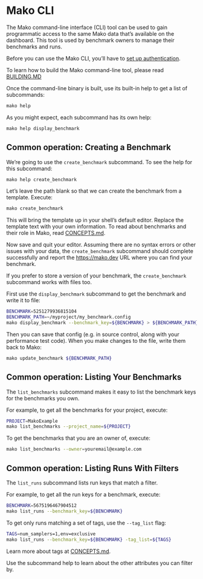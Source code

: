 # Mako CLI

The Mako command-line interface (CLI) tool can be used to gain programmatic
access to the same Mako data that’s available on the dashboard. This tool is
used by benchmark owners to manage their benchmarks and runs.

Before you can use the Mako CLI, you’ll have to
[set up authentication](AUTHENTICATION.md).

To learn how to build the Mako command-line tool, please read
[BUILDING.MD](BUILDING.md#cli)

Once the command-line binary is built, use its built-in help to get a list of
subcommands:
```bash
mako help
```

As you might expect, each subcommand has its own help:
```bash
mako help display_benchmark
```

## Common operation: Creating a Benchmark

We’re going to use the `create_benchmark` subcommand. To see the help for this
subcommand:
```bash
mako help create_benchmark
```

Let’s leave the path blank so that we can create the benchmark from a template.
Execute:
```bash
mako create_benchmark
```

This will bring the template up in your shell’s default editor. Replace the
template text with your own information. To read about benchmarks and their role
in Mako, read [CONCEPTS.md](CONCEPTS.md#benchmarks).

Now save and quit your editor. Assuming there are no syntax errors or other
issues with your data, the `create_benchmark` subcommand should complete
successfully and report the https://mako.dev URL where you can find your
benchmark.

If you prefer to store a version of your benchmark, the `create_benchmark`
subcommand works with files too.

First use the `display_benchmark` subcommand to get the benchmark and write it
to file:
```bash
BENCHMARK=5251279936815104
BENCHMARK_PATH=~/myproject/my_benchmark.config
mako display_benchmark --benchmark_key=${BENCHMARK} > ${BENCHMARK_PATH}
```

Then you can save that config (e.g. in source control, along with your
performance test code). When you make changes to the file, write them back to
Mako:
```bash
mako update_benchmark ${BENCHMARK_PATH}
```

## Common operation: Listing Your Benchmarks

The `list_benchmarks` subcommand makes it easy to list the benchmark keys for
the benchmarks you own.

For example, to get all the benchmarks for your project, execute:

```bash
PROJECT=MakoExample
mako list_benchmarks --project_name=${PROJECT}
```

To get the benchmarks that you are an owner of, execute:

```bash
mako list_benchmarks --owner=youremail@example.com
```

## Common operation: Listing Runs With Filters

The `list_runs` subcommand lists run keys that match a filter.

For example, to get all the run keys for a benchmark, execute:
```bash
BENCHMARK=5675196467904512
mako list_runs --benchmark_key=${BENCHMARK}
```

To get only runs matching a set of tags, use the `--tag_list` flag:
```bash
TAGS=num_samplers=1,env=exclusive
mako list_runs --benchmark_key=${BENCHMARK} -tag_list=${TAGS}
```

Learn more about tags at [CONCEPTS.md](CONCEPTS.md#tags).

Use the subcommand help to learn about the other attributes you can filter by.
